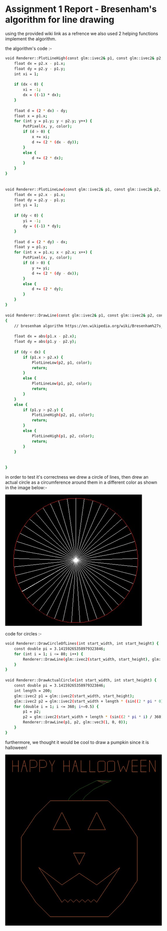 # Assignment 1 Report - Bresenham's algorithm for line drawing

using the provided wiki link as a refrence we also used 2 helping functions implement the algorithm.

the algorithm's code :-

```  sh
void Renderer::PlotLineHigh(const glm::ivec2& p1, const glm::ivec2& p2, const glm::vec3& color) {
	float dx = p2.x - p1.x;
	float dy = p2.y - p1.y;
	int xi = 1;

	if (dx < 0) {
		xi = -1;
		dx = ((-1) * dx);
	}

	float d = (2 * dx) - dy;
	float x = p1.x;
	for (int y = p1.y; y < p2.y; y++) {
		PutPixel(x, y, color);
		if (d > 0) {
			x += xi;
			d += (2 * (dx - dy));
		}
		else {
			d += (2 * dx);
		}
	}
}


void Renderer::PlotLineLow(const glm::ivec2& p1, const glm::ivec2& p2, const glm::vec3& color) {
	float dx = p2.x - p1.x;
	float dy = p2.y - p1.y;
	int yi = 1;

	if (dy < 0) {
		yi = -1;
		dy = ((-1) * dy);
	}

	float d = (2 * dy) - dx;
	float y = p1.y;
	for (int x = p1.x; x < p2.x; x++) {
		PutPixel(x, y, color);
		if (d > 0) {
			y += yi;
			d += (2 * (dy - dx));
		}
		else {
			d += (2 * dy);
		}
	}
}

void Renderer::DrawLine(const glm::ivec2& p1, const glm::ivec2& p2, const glm::vec3& color)
{
	// bresenham algorithm https://en.wikipedia.org/wiki/Bresenham%27s_line_algorithm

	float dx = abs(p1.x - p2.x);
	float dy = abs(p1.y - p2.y);

	if (dy < dx) {
		if (p1.x > p2.x) {
			PlotLineLow(p2, p1, color);
			return;
		}
		else {
			PlotLineLow(p1, p2, color);
			return;
		}
	}
	else {
		if (p1.y > p2.y) {
			PlotLineHigh(p2, p1, color);
			return;
		}
		else {
			PlotLineHigh(p1, p2, color);
			return;
		}
	}


}
```

in order to test it's correctness we drew a circle of lines, then drew an actual circle as a circumference around them in a different color as shown in the image below:-

![circle of lines in an actual circle](pics/circle%20of%20lines%20in%20an%20actual%20circle.jpg)

code for circles :-

``` sh
void Renderer::DrawCircleOfLines(int start_width, int start_height) {
	const double pi = 3.14159265358979323846;
	for (int i = 1; i <= 80; i++) {
		Renderer::DrawLine(glm::ivec2(start_width, start_height), glm::ivec2(start_width + 200*(sin((2*pi*i)/45)), start_height + 200 * (cos((2 * pi * i) / 45))), glm::vec3(1, 1, 1));
	}
}

void Renderer::DrawActualCircle(int start_width, int start_height) {
	const double pi = 3.14159265358979323846;
	int length = 200;
	glm::ivec2 p1 = glm::ivec2(start_width, start_height);
	glm::ivec2 p2 = glm::ivec2(start_width + length * (sin((2 * pi * 0) / 360)), start_height + length * (cos((2 * pi * 0) / 360)));
	for (double i = 1; i <= 360; i+=0.5) {
		p1 = p2;
		p2 = glm::ivec2(start_width + length * (sin((2 * pi * i) / 360)), start_height + length * (cos((2 * pi * i) / 360)));
		Renderer::DrawLine(p1, p2, glm::vec3(1, 0, 0));
	}
}
```

furthermore, we thought it would be cool to draw a pumpkin since it is halloween!

![halloween_pumpkin](pics/halloween_pumpkin.jpg)

